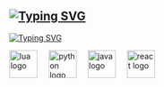 <!-- <h1 align="center">Hey🐲 Hi😼 Hello👋 I'm windsom!</h1> -->
[![Typing SVG](https://readme-typing-svg.demolab.com?font=JetBrains+Mono&weight=500&size=30&duration=2000&pause=3000&color=9B9FF7&background=A753FF00&center=true&vCenter=true&width=700&lines=C%3A+%5CUsers%5CWindsom%3E+Hey%F0%9F%90%B2+Hi%F0%9F%98%BC+Hello%F0%9F%91%8B)](https://git.io/typing-svg)
---

[![Typing SVG](https://readme-typing-svg.demolab.com?font=JetBrains+Mono&weight=500&size=15&duration=1000&pause=2000&color=9B9FF7&background=A753FF00&center=true&vCenter=true&repeat=false&width=100&height=25&lines=My+Stacks%3A)](https://git.io/typing-svg) 
<div align="left">
  <img src="https://cdn.jsdelivr.net/gh/devicons/devicon/icons/lua/lua-original.svg" height="50" alt="lua logo"  />
  <img width="12" />
  <img src="https://cdn.jsdelivr.net/gh/devicons/devicon/icons/python/python-original.svg" height="50" alt="python logo"  />
  <img width="12" />
  <img src="https://cdn.jsdelivr.net/gh/devicons/devicon/icons/java/java-original.svg" height="50" alt="java logo"  />
  <img width="12" />
  <img src="https://cdn.jsdelivr.net/gh/devicons/devicon/icons/react/react-original.svg" height="50" alt="react logo"  />
</div>
